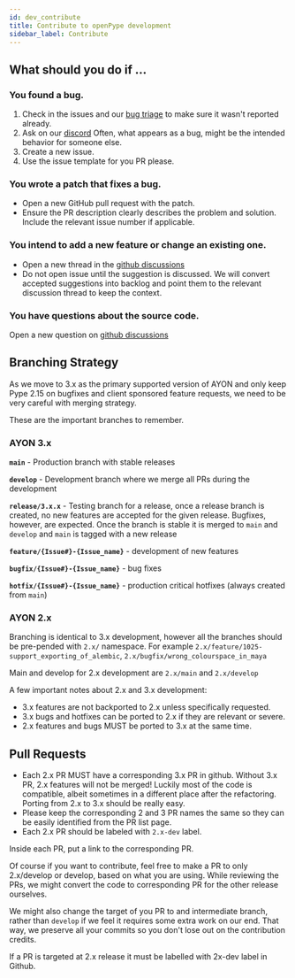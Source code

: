 ```yaml
---
id: dev_contribute
title: Contribute to openPype development
sidebar_label: Contribute
---
```


## What should you do if ...

### You found a bug.

1. Check in the issues and our [bug triage](https://github.com/ynput/pype/projects/2) to make sure it wasn't reported already.
2. Ask on our [discord](http://pype.community/chat) Often, what appears as a bug, might be the intended behavior for someone else.
3. Create a new issue.
4. Use the issue template for you PR please.


### You wrote a patch that fixes a bug.

- Open a new GitHub pull request with the patch.
- Ensure the PR description clearly describes the problem and solution. Include the relevant issue number if applicable.


### You intend to add a new feature or change an existing one.

- Open a new thread in the [github discussions](https://github.com/ynput/pype/discussions/new)
- Do not open issue until the suggestion is discussed. We will convert accepted suggestions into backlog and point them to the relevant discussion thread to keep the context.

### You have questions about the source code.

Open a new question on [github discussions](https://github.com/ynput/pype/discussions/new)


## Branching Strategy

As we move to 3.x as the primary supported version of AYON and only keep Pype 2.15 on bugfixes and client sponsored feature requests, we need to be very careful with merging strategy.

These are the important branches to remember.

### AYON 3.x

**`main`** -  Production branch with stable releases

**`develop`** - Development branch where we merge all PRs during the development

**`release/3.x.x`** - Testing branch for a release, once a release branch is created, no new features
are accepted for the given release. Bugfixes, however, are expected. Once the branch is stable it is
merged to `main` and `develop` and `main` is tagged with a new release

**`feature/{Issue#}-{Issue_name}`** - development of new features

**`bugfix/{Issue#}-{Issue_name}`** - bug fixes

**`hotfix/{Issue#}-{Issue_name}`** - production critical hotfixes (always created from `main`)

### AYON 2.x

Branching is identical to 3.x development, however all the branches should be pre-pended with
`2.x/` namespace. For example `2.x/feature/1025-support_exporting_of_alembic`, 
`2.x/bugfix/wrong_colourspace_in_maya`

Main and develop for 2.x development are `2.x/main` and `2.x/develop`


A few important notes about 2.x and 3.x development:

- 3.x features are not backported to 2.x unless specifically requested.
- 3.x bugs and hotfixes can be ported to 2.x if they are relevant or severe.
- 2.x features and bugs MUST be ported to 3.x at the same time.

## Pull Requests

- Each 2.x PR MUST have a corresponding 3.x PR in github. Without 3.x PR, 2.x features will not be merged! Luckily most of the code is compatible, albeit sometimes in a different place after the refactoring. Porting from 2.x to 3.x should be really easy.
- Please keep the corresponding 2 and 3 PR names the same so they can be easily identified from the PR list page.
- Each 2.x PR should be labeled with `2.x-dev` label.

Inside each PR, put a link to the corresponding PR.

Of course if you want to contribute, feel free to make a PR to only 2.x/develop or develop, based on what you are using. While reviewing the PRs, we might convert the code to corresponding PR for the other release ourselves. 

We might also change the target of you PR to and intermediate branch, rather than `develop` if we feel it requires some extra work on our end. That way, we preserve all your commits so you don't lose out on the contribution credits.




If a PR is targeted at 2.x release it must be labelled with 2x-dev label in Github.   